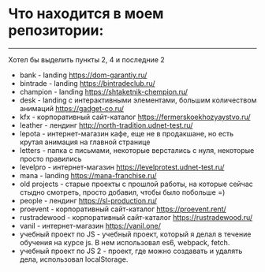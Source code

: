 # Что находится в моем репозитории:
***

Хотел бы выделить пункты 2, 4 и последние 2

- bank - landing https://dom-garantiy.ru/
- bintrade - landing https://bintradeclub.ru/
- champion - landing https://shtaketnik-chempion.ru/
- desk - landing с интерактивными элементами, большим количеством анимаций https://gadget-co.ru/
- kfx - корпоративный сайт-каталог https://fermerskoekhozyaystvo.ru/
- leather - лендинг http://north-tradition.udnet-test.ru/
- lepota - интернет-магазин кафе, еще не в продакшане, но есть крутая анимация на главной странице
- letters - папка с письмами, некоторые верстались с нуля, некоторые просто правились
- levelpro - интернет-магазин https://levelprotest.udnet-test.ru/
- mana - landing https://mana-franchise.ru/
- old projects - старые проекты с прошлой работы, на которые сейчас стыдно смотреть, просто добавил, чтобы было побольше =)
- people - лендинг https://sl-production.ru/
- proevent - корпоративный сайт-каталог https://proevent.rent/
- rustradewood - корпоративный сайт-каталог https://rustradewood.ru/
- vanil - интернет-магазин https://vanil.one/
- учебный проект по JS - учебный проект, который я делал в течение обучения на курсе js. В нем использовал es6, webpack, fetch.
- учебный проект по JS 2 - проект, где можно создавать и удалять дела, использовал localStorage.